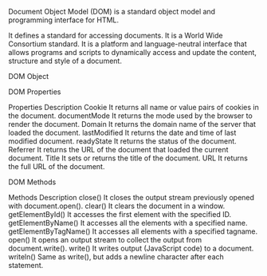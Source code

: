 Document Object Model (DOM) is a standard object model and programming interface for HTML.

It defines a standard for accessing documents.
It is a World Wide Consortium standard.
It is a platform and language-neutral interface that allows programs and scripts to dynamically access and update the content, structure and style of a document.

DOM Object

DOM Properties

Properties Description
Cookie It returns all name or value pairs of cookies in the document.
documentMode It returns the mode used by the browser to render the document.
Domain It returns the domain name of the server that loaded the document.
lastModified It returns the date and time of last modified document.
readyState It returns the status of the document.
Referrer It returns the URL of the document that loaded the current document.
Title It sets or returns the title of the document.
URL It returns the full URL of the document.

DOM Methods

Methods	Description
close()	It closes the output stream previously opened with document.open().
clear()	It clears the document in a window.
getElementById() It accesses the first element with the specified ID.
getElementByName() It accesses all the elements with a specified name.
getElementByTagName() It accesses all elements with a specified tagname.
open()	It opens an output stream to collect the output from document.write().
write()	It writes output (JavaScript code) to a document.
writeln()	Same as write(), but adds a newline character after each statement.
